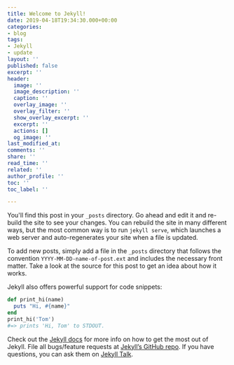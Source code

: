 ```yaml
---
title: Welcome to Jekyll!
date: 2019-04-18T19:34:30.000+00:00
categories:
- blog
tags:
- Jekyll
- update
layout: ''
published: false
excerpt: ''
header:
  image: ''
  image_description: ''
  caption: ''
  overlay_image: ''
  overlay_filter: ''
  show_overlay_excerpt: ''
  excerpt: ''
  actions: []
  og_image: ''
last_modified_at: 
comments: ''
share: ''
read_time: ''
related: ''
author_profile: ''
toc: ''
toc_label: ''

---
```

You'll find this post in your `_posts` directory. Go ahead and edit it and re-build the site to see your changes. You can rebuild the site in many different ways, but the most common way is to run `jekyll serve`, which launches a web server and auto-regenerates your site when a file is updated.

To add new posts, simply add a file in the `_posts` directory that follows the convention `YYYY-MM-DD-name-of-post.ext` and includes the necessary front matter. Take a look at the source for this post to get an idea about how it works.

Jekyll also offers powerful support for code snippets:

```ruby
def print_hi(name)
  puts "Hi, #{name}"
end
print_hi('Tom')
#=> prints 'Hi, Tom' to STDOUT.
```

Check out the [Jekyll docs][jekyll-docs] for more info on how to get the most out of Jekyll. File all bugs/feature requests at [Jekyll’s GitHub repo][jekyll-gh]. If you have questions, you can ask them on [Jekyll Talk][jekyll-talk].

[jekyll-docs]: https://jekyllrb.com/docs/home
[jekyll-gh]:   https://github.com/jekyll/jekyll
[jekyll-talk]: https://talk.jekyllrb.com/
